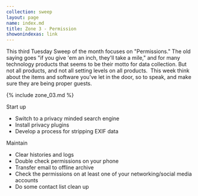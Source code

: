 ```yaml
---
collection: sweep
layout: page
name: index.md
title: Zone 3 - Permission
showonindexas: link
---
```


This third Tuesday Sweep of the month focuses on "Permissions." The old saying goes "if you give 'em an inch, they'll take a mile," and for many technology products that seems to be their motto for data collection. But not all products, and not all setting levels on all products.  This week think about the items and software you've let in the door, so to speak, and make sure they are being proper guests.

{% include zone_03.md %}


Start up
- Switch to a privacy minded search engine
- Install privacy plugins
- Develop a process for stripping EXIF data

Maintain
- Clear histories and logs
- Double check permissions on your phone
- Transfer email to offline archive
- Check the permissions on at least one of your networking/social media accounts
- Do some contact list clean up
